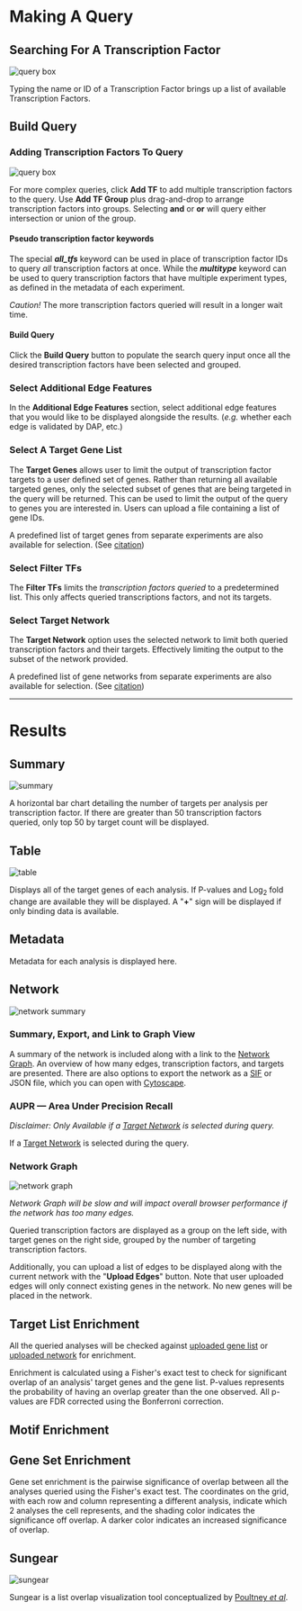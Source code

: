 # Making A Query

## Searching For A Transcription Factor

![query box](../../images/query1.png)

Typing the name or ID of a Transcription Factor brings up a list of available Transcription Factors.

## Build Query

### Adding Transcription Factors To Query

![query box](../../images/query2.png)

For more complex queries, click **Add TF** to add multiple transcription factors to the query. Use **Add TF Group** plus drag-and-drop to arrange transcription factors into groups. Selecting **and** or **or** will query either intersection or union of the group.

#### Pseudo transcription factor keywords

The special ***all_tfs*** keyword can be used in place of transcription factor IDs to query *all* transcription factors at once. While the ***multitype*** keyword can be used to query transcription factors that have multiple experiment types, as defined in the metadata of each experiment.

*Caution!* The more transcription factors queried will result in a longer wait time.

#### Build Query

Click the **Build Query** button to populate the search query input once all the desired transcription factors have been selected and grouped.

### Select Additional Edge Features

In the **Additional Edge Features** section, select additional edge features that you would like to be displayed alongside the results. (*e.g.* whether each edge is validated by DAP, etc.)

### Select A Target Gene List

The **Target Genes** allows user to limit the output of transcription factor targets to a user defined set of genes. Rather than returning all available targeted genes, only the selected subset of genes that are being targeted in the query will be returned. This can be used to limit the output of the query to genes you are interested in. Users can upload a file containing a list of gene IDs.

A predefined list of target genes from separate experiments are also available for selection. (See [citation](/citations))

### Select Filter TFs

The **Filter TFs** limits the *transcription factors queried* to a predetermined list. This only affects queried transcriptions factors, and not its targets.

### Select Target Network

The **Target Network** option uses the selected network to limit both queried transcription factors and their targets. Effectively limiting the output to the subset of the network provided.

A predefined list of gene networks from separate experiments are also available for selection. (See [citation](/citations))

---

# Results

## Summary

![summary](../../images/summary.png)

A horizontal bar chart detailing the number of targets per analysis per transcription factor. If there are greater than 50 transcription factors queried, only top 50 by target count will be displayed.

## Table

![table](../../images/table.png)

Displays all of the target genes of each analysis. If P-values and Log<sub>2</sub> fold change are available they will be displayed. A "**+**" sign will be displayed if only binding data is available.

## Metadata

Metadata for each analysis is displayed here.

## Network

![network summary](../../images/network_summary.png)

### Summary, Export, and Link to Graph  View

A summary of the network is included along with a link to the [Network Graph](#network-graph). An overview of how many edges, transcription factors, and targets are presented. There are also options to export the network as a [SIF](https://manual.cytoscape.org/en/stable/Supported_Network_File_Formats.html#sif-format) or JSON file, which you can open with [Cytoscape](https://cytoscape.org).

### AUPR — Area Under Precision Recall

*Disclaimer: Only Available if a [Target Network](#select-target-network) is selected during query.*

If a [Target Network](#select-target-network) is selected during the query.

### Network Graph

![network graph](../../images/network.png)

*Network Graph will be slow and will impact overall browser performance if the network has too many edges.*

Queried transcription factors are displayed as a group on the left side, with target genes on the right side, grouped by the number of targeting transcription factors.

Additionally, you can upload a list of edges to be displayed along with the current network with the "**Upload Edges**" button. Note that user uploaded edges will only connect existing genes in the network. No new genes will be placed in the network.

## Target List Enrichment

All the queried analyses will be checked against [uploaded gene list](#select-a-target-gene-list) or [uploaded network](#select-target-network) for enrichment.

Enrichment is calculated using a Fisher's exact test to check for significant overlap of an analysis' target genes and the gene list. P-values represents the probability of having an overlap greater than the one observed. All p-values are FDR corrected using the Bonferroni correction.

## Motif Enrichment

## Gene Set Enrichment

Gene set enrichment is the pairwise significance of overlap between all the analyses queried using the Fisher's exact test. The coordinates on the grid, with each row and column representing a different analysis, indicate which 2 analyses the cell represents, and the shading color indicates the significance off overlap. A darker color indicates an increased significance of overlap.

## Sungear

![sungear](../../images/Sungear.png)

Sungear is a list overlap visualization tool conceptualized by [Poultney *et al*](/citations#tools).
